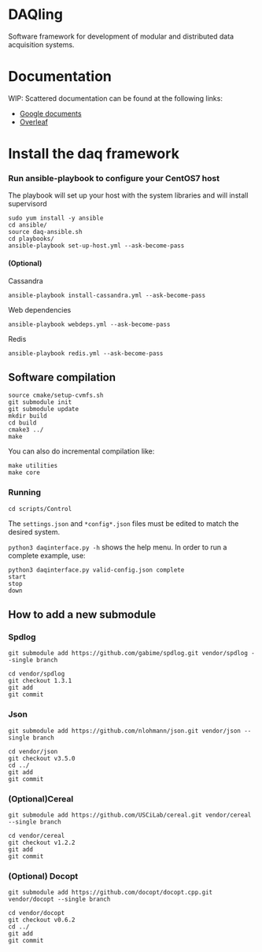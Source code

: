 # DAQling

Software framework for development of modular and distributed data acquisition systems.

# Documentation
WIP: Scattered documentation can be found at the following links:
- [Google documents][drive]
- [Overleaf][overleaf]

[drive]: <https://drive.google.com/drive/folders/1sMiRltFLZY9HFLqsrGpXrNlBZx4Yx3qN?usp=sharing>
[overleaf]: <https://www.overleaf.com/9291872198hhwbjgmdstpv>

# Install the daq framework
### Run ansible-playbook to configure your CentOS7 host
The playbook will set up your host with the system libraries and will install supervisord

    sudo yum install -y ansible
    cd ansible/
    source daq-ansible.sh
    cd playbooks/
    ansible-playbook set-up-host.yml --ask-become-pass

#### (Optional)
Cassandra

    ansible-playbook install-cassandra.yml --ask-become-pass

Web dependencies

    ansible-playbook webdeps.yml --ask-become-pass

Redis

    ansible-playbook redis.yml --ask-become-pass


## Software compilation

    source cmake/setup-cvmfs.sh
    git submodule init
    git submodule update
    mkdir build
    cd build
    cmake3 ../
    make

You can also do incremental compilation like:

    make utilities
    make core

### Running

    cd scripts/Control

The `settings.json` and `*config*.json` files must be edited to match the desired system.

`python3 daqinterface.py -h` shows the help menu. In order to run a complete example, use:

    python3 daqinterface.py valid-config.json complete
    start
    stop
    down

## How to add a new submodule
### Spdlog

    git submodule add https://github.com/gabime/spdlog.git vendor/spdlog --single branch

    cd vendor/spdlog
    git checkout 1.3.1
    git add
    git commit

### Json

    git submodule add https://github.com/nlohmann/json.git vendor/json --single branch

    cd vendor/json
    git checkout v3.5.0
    cd ../
    git add
    git commit


### (Optional)Cereal

    git submodule add https://github.com/USCiLab/cereal.git vendor/cereal --single branch

    cd vendor/cereal
    git checkout v1.2.2
    git add
    git commit

### (Optional) Docopt

    git submodule add https://github.com/docopt/docopt.cpp.git vendor/docopt --single branch

    cd vendor/docopt
    git checkout v0.6.2
    cd ../
    git add
    git commit